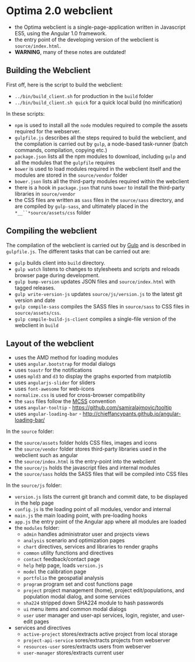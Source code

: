 
# Optima 2.0 webclient

- the Optima webclient is a single-page-application written in 
  Javascript ES5, using the Angular 1.0 framework.
- the entry point of the developing version of the webclient is `source/index.html`. 
- **WARNING**, many of these notes are outdated!

## Building the Webclient

First off, here is the script to build the webclient:

- `../bin/build_client.sh` for production in the `build` folder
- `../bin/build_client.sh quick` for a quick local build (no minification)

In these scripts:
 
- `npm` is used to install all the `node` modules
required to compile the assets required for the webserver.  
- `gulpfile.js` describes all the steps required to build the
  webclient, and the compilation is carried out by `gulp`, a node-based
  task-runner (batch commands, compilation, copying etc.)
- `package.json` lists all the npm modules to download, including
  `gulp` and all the modules that the `gulpfile` requires
- `bower` is used to load modules required in the webclient itself
  and the modules are stored in the `source/vendor` folder
- `bower.json` lists all the third-party modules required
  within the webclient
- there is a hook in `package.json` that runs `bower` to install
  the third-party libraries in `source/vendor`
- the CSS files are written as `sass` files in the `source/sass`
  directory, and are compiled by `gulp-sass`, and
  ultimately placed in the `*__``*source/assets/css` folder

## Compiling the webclient

The compilation of the webclient is carried out by [Gulp](http://gulpjs.com/) and is 
described in `gulpfile.js`. The different tasks that can be carried out are:
 
- `gulp` builds client into `build` directory.
- `gulp watch` listens to changes to stylesheets and scripts and reloads browser page during development.
- `gulp bump-version` updates JSON files and `source/index.html` with tagged releases.
- `gulp write-version-js` updates `source/js/version.js` to the latest git version and date
- `gulp compile-sass` compiles the SASS files in `source/sass` to CSS files in `source/assets/css`.
- `gulp compile-build-js-client` compiles a single-file version of the webclient in `build`

## Layout of the webclient

- uses the AMD method for loading modules
- uses `angular.bootstrap` for modal dialogs
- uses `toastr` for the notifications
- uses `mpld3` and `d3` to display the graphs exported from matplotlib
- uses `angularjs-slider` for sliders
- uses `font-awesome` for web-icons
- `normalize.css` is used for cross-browser compatibility
- the `sass` files follow the [MCSS](http://operatino.github.io/MCSS/en/) convention
- uses `angular-tooltip` - https://github.com/samiralajmovic/tooltip
- uses `angular-loading-bar` - http://chieffancypants.github.io/angular-loading-bar/

In the `source` folder:

- the `source/assets` folder holds CSS files, images and icons
- the `source/vendor` folder stores third-party libraries used in the webclient such as angular
- the `source/index.html` is the entry-point into the webclient
- the `source/js` holds the javascript files and internal modules
- the `source/sass` holds the SASS files that will be compiled into CSS files

In the `source/js` folder:

- `version.js` lists the current git branch and commit date, to be displayed in the help page
- `config.js` is the loading point of all modules, vendor and internal
- `main.js` the main loading point, with pre-loading hooks
- `app.js` the entry point of the Angular app where all modules are loaded
- the `modules` folder:
    - `admin` handles administrator user and projects views
    - `analysis` scenario and optimization pages
    - `chart` directives, services and libraries to render graphs
    - `common` utility functions and directives
    - `contact` feedback/contact page
    - `help` help page, loads `version.js`
    - `model` the calibration page
    - `portfolio` the geospatial analysis
    - `program` program set and cost functions page
    - `project` project management (home), project edit/populations, and population modal dialog, and some services
    - `sha224` stripped down SHA224 module to hash passwords
    - `ui` menu items and common modal dialogs
    - `user` user manager and user-api services, login, register, and user-edit pages
- services and directives
    - `active-project` stores/extracts active project from local storage
    - `project-api-service` sores/extracts projects from webserver
    - `resources-user` sores/extracts users from webserver
    - `user-manager` stores/extracts current user






